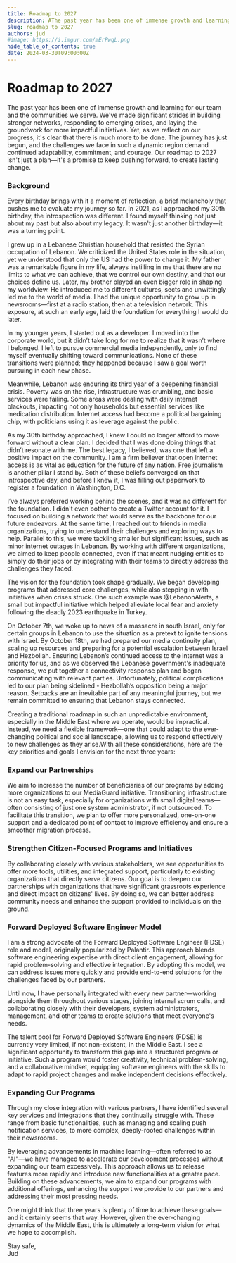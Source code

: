 ```yaml
---
title: Roadmap to 2027
description: AThe past year has been one of immense growth and learning for our team and the communities we serve. We've made significant strides in building stronger networks, responding to emerging crises, and laying the groundwork for more impactful initiatives. Yet, as we reflect on our progress, it's clear that there is much more to be done. The journey has just begun, and the challenges we face in such a dynamic region demand continued adaptability, commitment, and courage. Our roadmap to 2027 isn't just a plan—it's a promise to keep pushing forward, to create lasting change.
slug: roadmap_to_2027
authors: jud
#image: https://i.imgur.com/mErPwqL.png
hide_table_of_contents: true
date: 2024-03-30T09:00:00Z
---
```


# Roadmap to 2027

The past year has been one of immense growth and learning for our team and the communities we serve. We've made significant strides in building stronger networks, responding to emerging crises, and laying the groundwork for more impactful initiatives. Yet, as we reflect on our progress, it's clear that there is much more to be done. The journey has just begun, and the challenges we face in such a dynamic region demand continued adaptability, commitment, and courage. Our roadmap to 2027 isn't just a plan—it's a promise to keep pushing forward, to create lasting change.

<!--truncate-->

### Background

Every birthday brings with it a moment of reflection, a brief melancholy that pushes me to evaluate my journey so far. In 2021, as I approached my 30th birthday, the introspection was different. I found myself thinking not just about my past but also about my legacy. It wasn't just another birthday—it was a turning point.

I grew up in a Lebanese Christian household that resisted the Syrian occupation of Lebanon. We criticized the United States role in the situation, yet we understood that only the US had the power to change it. My father was a remarkable figure in my life, always instilling in me that there are no limits to what we can achieve, that we control our own destiny, and that our choices define us. Later, my brother played an even bigger role in shaping my worldview. He introduced me to different cultures, sects and unwittingly led me to the world of media. I had the unique opportunity to grow up in newsrooms—first at a radio station, then at a television network. This exposure, at such an early age, laid the foundation for everything I would do later.

In my younger years, I started out as a developer. I moved into the corporate world, but it didn’t take long for me to realize that it wasn’t where I belonged. I left to pursue commercial media independently, only to find myself eventually shifting toward communications. None of these transitions were planned; they happened because I saw a goal worth pursuing in each new phase.

Meanwhile, Lebanon was enduring its third year of a deepening financial crisis. Poverty was on the rise, infrastructure was crumbling, and basic services were failing. Some areas were dealing with daily internet blackouts, impacting not only households but essential services like medication distribution. Internet access had become a political bargaining chip, with politicians using it as leverage against the public.

As my 30th birthday approached, I knew I could no longer afford to move forward without a clear plan. I decided that I was done doing things that didn’t resonate with me. The best legacy, I believed, was one that left a positive impact on the community.
I am a firm believer that open internet access is as vital as education for the future of any nation. Free journalism is another pillar I stand by. Both of these beliefs converged on that introspective day, and before I knew it, I was filling out paperwork to register a foundation in Washington, D.C.

I’ve always preferred working behind the scenes, and it was no different for the foundation. I didn't even bother to create a Twitter account for it. I focused on building a network that would serve as the backbone for our future endeavors. At the same time, I reached out to friends in media organizations, trying to understand their challenges and exploring ways to help. Parallel to this, we were tackling smaller but significant issues, such as minor internet outages in Lebanon. By working with different organizations, we aimed to keep people connected, even if that meant nudging entities to simply do their jobs or by integrating with their teams to directly address the challenges they faced.

The vision for the foundation took shape gradually. We began developing programs that addressed core challenges, while also stepping in with initiatives when crises struck. One such example was @LebanonAlerts, a small but impactful initiative which helped alleviate local fear and anxiety following the deadly 2023 earthquake in Turkey.

On October 7th, we woke up to news of a massacre in south Israel, only for certain groups in Lebanon to use the situation as a pretext to ignite tensions with Israel. By October 18th, we had prepared our media continuity plan, scaling up resources and preparing for a potential escalation between Israel and Hezbollah. Ensuring Lebanon’s continued access to the internet was a priority for us, and as we observed the Lebanese government's inadequate response, we put together a connectivity response plan and began communicating with relevant parties. Unfortunately, political complications led to our plan being sidelined - Hezbollah’s opposition being a major reason. Setbacks are an inevitable part of any meaningful journey, but we remain committed to ensuring that Lebanon stays connected.

Creating a traditional roadmap in such an unpredictable environment, especially in the Middle East where we operate, would be impractical. Instead, we need a flexible framework—one that could adapt to the ever-changing political and social landscape, allowing us to respond effectively to new challenges as they arise.With all these considerations, here are the key priorities and goals I envision for the next three years:

### Expand our Partnerships

We aim to increase the number of beneficiaries of our programs by adding more organizations to our MediaGuard initiative. Transitioning infrastructure is not an easy task, especially for organizations with small digital teams—often consisting of just one system administrator, if not outsourced. To facilitate this transition, we plan to offer more personalized, one-on-one support and a dedicated point of contact to improve efficiency and ensure a smoother migration process.

### Strengthen Citizen-Focused Programs and Initiatives

By collaborating closely with various stakeholders, we see opportunities to offer more tools, utilities, and integrated support, particularly to existing organizations that directly serve citizens. Our goal is to deepen our partnerships with organizations that have significant grassroots experience and direct impact on citizens' lives. By doing so, we can better address community needs and enhance the support provided to individuals on the ground.

### Forward Deployed Software Engineer Model

I am a strong advocate of the Forward Deployed Software Engineer (FDSE) role and model, originally popularized by Palantir. This approach blends software engineering expertise with direct client engagement, allowing for rapid problem-solving and effective integration. By adopting this model, we can address issues more quickly and provide end-to-end solutions for the challenges faced by our partners.

Until now, I have personally integrated with every new partner—working alongside them throughout various stages, joining internal scrum calls, and collaborating closely with their developers, system administrators, management, and other teams to create solutions that meet everyone's needs.

The talent pool for Forward Deployed Software Engineers (FDSE) is currently very limited, if not non-existent, in the Middle East. I see a significant opportunity to transform this gap into a structured program or initiative. Such a program would foster creativity, technical problem-solving, and a collaborative mindset, equipping software engineers with the skills to adapt to rapid project changes and make independent decisions effectively.

### Expanding Our Programs

Through my close integration with various partners, I have identified several key services and integrations that they continually struggle with. These range from basic functionalities, such as managing and scaling push notification services, to more complex, deeply-rooted challenges within their newsrooms.

By leveraging advancements in machine learning—often referred to as "AI"—we have managed to accelerate our development processes without expanding our team excessively. This approach allows us to release features more rapidly and introduce new functionalities at a greater pace.
Building on these advancements, we aim to expand our programs with additional offerings, enhancing the support we provide to our partners and addressing their most pressing needs.

One might think that three years is plenty of time to achieve these goals—and it certainly seems that way. However, given the ever-changing dynamics of the Middle East, this is ultimately a long-term vision for what we hope to accomplish.

Stay safe,\
Jud
